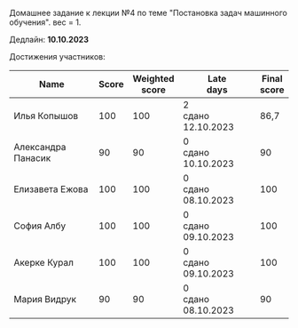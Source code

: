 Домашнее задание к лекции №4 по теме "Постановка задач машинного обучения". вес = 1.

Дедлайн: **10.10.2023**


Достижения участников:

| Name               | Score | Weighted<br>score | Late<br>days            | Final<br>score |
| ------------------ | ----- | ----------------- | ----------------------- | -------------- |
| Илья Копышов       | 100   | 100               | 2<br />сдано 12.10.2023 | 86,7           |
| Александра Панасик | 90    | 90                | 0<br />сдано 10.10.2023 | 90             |
| Елизавета Ежова    | 100   | 100               | 0<br />сдано 08.10.2023 | 100            |
| София Албу         | 100   | 100               | 0<br />сдано 09.10.2023 | 100            |
| Акерке Курал       | 100   | 100               | 0<br />сдано 09.10.2023 | 100            |
| Мария Видрук       | 90    | 90                | 0<br />сдано 08.10.2023 | 90             |
